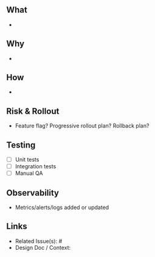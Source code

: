 ## What
- 

## Why
- 

## How
- 

## Risk & Rollout
- Feature flag? Progressive rollout plan? Rollback plan?

## Testing
- [ ] Unit tests
- [ ] Integration tests
- [ ] Manual QA

## Observability
- Metrics/alerts/logs added or updated

## Links
- Related Issue(s): #
- Design Doc / Context: 
